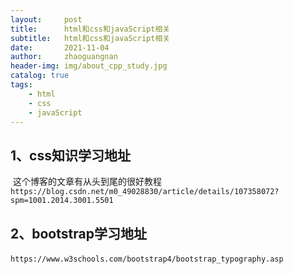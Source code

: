 ```yaml
---
layout:     post
title:      html和css和javaScript相关
subtitle:   html和css和javaScript相关
date:       2021-11-04
author:     zhaoguangnan
header-img: img/about_cpp_study.jpg
catalog: true
tags:
    - html
    - css
    - javaScript
---
```


## 1、css知识学习地址

​	这个博客的文章有从头到尾的很好教程
​	`https://blog.csdn.net/m0_49028830/article/details/107358072?spm=1001.2014.3001.5501`

## 2、bootstrap学习地址

​	`https://www.w3schools.com/bootstrap4/bootstrap_typography.asp`



​	


